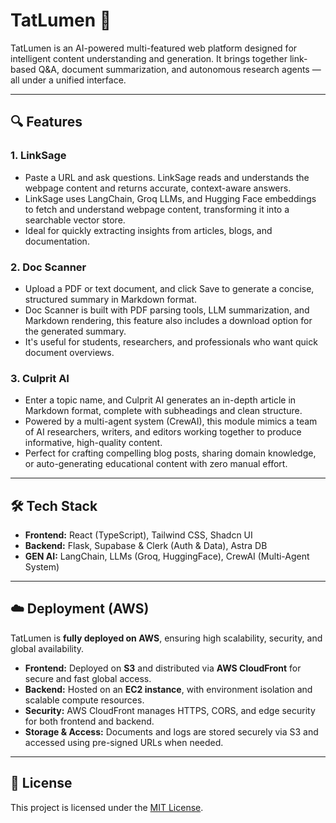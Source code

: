 # TatLumen 🚀

TatLumen is an AI-powered multi-featured web platform designed for intelligent content understanding and generation. It brings together link-based Q&A, document summarization, and autonomous research agents — all under a unified interface.

---

## 🔍 Features

### 1. **LinkSage**
- Paste a URL and ask questions. LinkSage reads and understands the webpage content and returns accurate, context-aware answers.
- LinkSage uses LangChain, Groq LLMs, and Hugging Face embeddings to fetch and understand webpage content, transforming it into a searchable vector store.
- Ideal for quickly extracting insights from articles, blogs, and documentation.

### 2. **Doc Scanner**
- Upload a PDF or text document, and click Save to generate a concise, structured summary in Markdown format.
- Doc Scanner is built with PDF parsing tools, LLM summarization, and Markdown rendering, this feature also includes a download option for the generated summary.
- It's useful for students, researchers, and professionals who want quick document overviews.

### 3. **Culprit AI**
- Enter a topic name, and Culprit AI generates an in-depth article in Markdown format, complete with subheadings and clean structure.
- Powered by a multi-agent system (CrewAI), this module mimics a team of AI researchers, writers, and editors working together to produce informative, high-quality content.
- Perfect for crafting compelling blog posts, sharing domain knowledge, or auto-generating educational content with zero manual effort.

---

## 🛠 Tech Stack

- **Frontend:** React (TypeScript), Tailwind CSS, Shadcn UI  
- **Backend:** Flask, Supabase & Clerk (Auth & Data), Astra DB  
- **GEN AI:** LangChain, LLMs (Groq, HuggingFace), CrewAI (Multi-Agent System)  

---

## ☁️ Deployment (AWS)

TatLumen is **fully deployed on AWS**, ensuring high scalability, security, and global availability.

- **Frontend:** Deployed on **S3** and distributed via **AWS CloudFront** for secure and fast global access.
- **Backend:** Hosted on an **EC2 instance**, with environment isolation and scalable compute resources.
- **Security:** AWS CloudFront manages HTTPS, CORS, and edge security for both frontend and backend.
- **Storage & Access:** Documents and logs are stored securely via S3 and accessed using pre-signed URLs when needed.

---

## 📝 License

This project is licensed under the [MIT License](https://opensource.org/licenses/MIT).  
